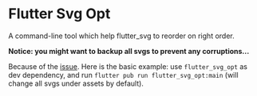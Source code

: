 # Flutter Svg Opt

A command-line tool which help flutter_svg to reorder **<defs>** on right order.

**Notice: you might want to backup all svgs to prevent any corruptions...**

  
Because of the [issue](https://github.com/dnfield/flutter_svg/issues/102). Here is the basic example: use `flutter_svg_opt` as dev dependency, and run `flutter pub run flutter_svg_opt:main` (will change all svgs under assets by default).
